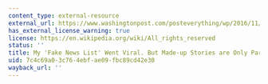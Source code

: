 ```yaml
---
content_type: external-resource
external_url: https://www.washingtonpost.com/posteverything/wp/2016/11/18/my-fake-news-list-went-viral-but-made-up-stories-are-only-part-of-the-problem/?utm_term=.1e6103574e03
has_external_license_warning: true
license: https://en.wikipedia.org/wiki/All_rights_reserved
status: ''
title: My 'Fake News List' Went Viral. But Made-up Stories are Only Part of the Problem
uid: 7c4c69a0-3c76-4ebf-ae09-fbc89cd42e30
wayback_url: ''
---
```

